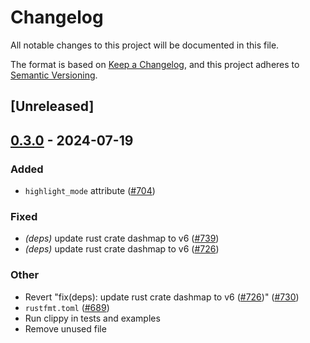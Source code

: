 # Changelog
All notable changes to this project will be documented in this file.

The format is based on [Keep a Changelog](https://keepachangelog.com/en/1.0.0/),
and this project adheres to [Semantic Versioning](https://semver.org/spec/v2.0.0.html).

## [Unreleased]

## [0.3.0](https://github.com/ShabbirHasan1/freya/compare/freya-native-core-v0.2.1...freya-native-core-v0.3.0) - 2024-07-19

### Added
- `highlight_mode` attribute ([#704](https://github.com/ShabbirHasan1/freya/pull/704))

### Fixed
- *(deps)* update rust crate dashmap to v6 ([#739](https://github.com/ShabbirHasan1/freya/pull/739))
- *(deps)* update rust crate dashmap to v6 ([#726](https://github.com/ShabbirHasan1/freya/pull/726))

### Other
- Revert "fix(deps): update rust crate dashmap to v6 ([#726](https://github.com/ShabbirHasan1/freya/pull/726))" ([#730](https://github.com/ShabbirHasan1/freya/pull/730))
- `rustfmt.toml` ([#689](https://github.com/ShabbirHasan1/freya/pull/689))
- Run clippy in tests and examples
- Remove unused file
